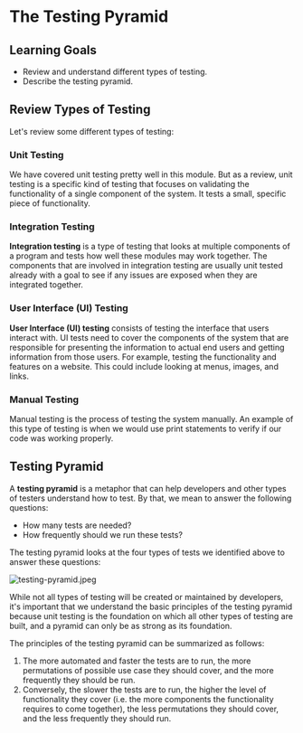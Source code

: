 # The Testing Pyramid

## Learning Goals

- Review and understand different types of testing.
- Describe the testing pyramid.

## Review Types of Testing

Let's review some different types of testing:

### Unit Testing

We have covered unit testing pretty well in this module. But as a review, unit
testing is a specific kind of testing that focuses on validating the
functionality of a single component of the system. It tests a small, specific
piece of functionality.

### Integration Testing

**Integration testing** is a type of testing that looks at multiple components of
a program and tests how well these modules may work together. The components
that are involved in integration testing are usually unit tested already with a
goal to see if any issues are exposed when they are integrated together.

### User Interface (UI) Testing

**User Interface (UI) testing** consists of testing the interface that users
interact with. UI tests need to cover the components of the system that are
responsible for presenting the information to actual end users and getting
information from those users. For example, testing the functionality and
features on a website. This could include looking at menus, images, and links.

### Manual Testing

Manual testing is the process of testing the system manually. An example of this
type of testing is when we would use print statements to verify if our code was
working properly.

## Testing Pyramid

A **testing pyramid** is a metaphor that can help developers and other types of
testers understand how to test. By that, we mean to answer the following
questions:

- How many tests are needed?
- How frequently should we run these tests?

The testing pyramid looks at the four types of tests we identified above to
answer these questions:

![testing-pyramid.jpeg](https://curriculum-content.s3.amazonaws.com/java-mod-3/testing-pyramid.jpeg)

While not all types of testing will be created or maintained by developers, it's
important that we understand the basic principles of the testing pyramid because
unit testing is the foundation on which all other types of testing are built,
and a pyramid can only be as strong as its foundation.

The principles of the testing pyramid can be summarized as follows:

1. The more automated and faster the tests are to run, the more permutations of
   possible use case they should cover, and the more frequently they should be
   run.
2. Conversely, the slower the tests are to run, the higher the level of
   functionality they cover (i.e. the more components the functionality requires
   to come together), the less permutations they should cover, and the less
   frequently they should run.
